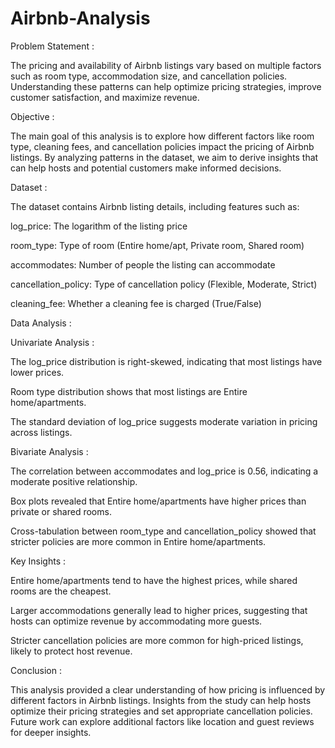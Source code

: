 # Airbnb-Analysis

Problem Statement : 

The pricing and availability of Airbnb listings vary based on multiple factors such as room type, accommodation size, and cancellation policies. Understanding these patterns can help optimize pricing strategies, improve customer satisfaction, and maximize revenue.

Objective : 

The main goal of this analysis is to explore how different factors like room type, cleaning fees, and cancellation policies impact the pricing of Airbnb listings. By analyzing patterns in the dataset, we aim to derive insights that can help hosts and potential customers make informed decisions.

Dataset : 

The dataset contains Airbnb listing details, including features such as:

log_price: The logarithm of the listing price

room_type: Type of room (Entire home/apt, Private room, Shared room)

accommodates: Number of people the listing can accommodate

cancellation_policy: Type of cancellation policy (Flexible, Moderate, Strict)

cleaning_fee: Whether a cleaning fee is charged (True/False)

Data Analysis : 

Univariate Analysis : 

The log_price distribution is right-skewed, indicating that most listings have lower prices.

Room type distribution shows that most listings are Entire home/apartments.

The standard deviation of log_price suggests moderate variation in pricing across listings.

Bivariate Analysis : 

The correlation between accommodates and log_price is 0.56, indicating a moderate positive relationship.

Box plots revealed that Entire home/apartments have higher prices than private or shared rooms.

Cross-tabulation between room_type and cancellation_policy showed that stricter policies are more common in Entire home/apartments.

Key Insights : 

Entire home/apartments tend to have the highest prices, while shared rooms are the cheapest.

Larger accommodations generally lead to higher prices, suggesting that hosts can optimize revenue by accommodating more guests.

Stricter cancellation policies are more common for high-priced listings, likely to protect host revenue.

Conclusion : 

This analysis provided a clear understanding of how pricing is influenced by different factors in Airbnb listings. Insights from the study can help hosts optimize their pricing strategies and set appropriate cancellation policies. Future work can explore additional factors like location and guest reviews for deeper insights.

